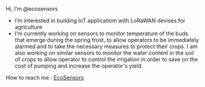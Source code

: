 Hi, I’m @ecosensors
- I’m interested in building IoT applicatiom with LoRaWAN devises for agriculture
- I’m currently working on sensors to monitor temperature of the buds that emerge during the spring frost, to allow operators to be immediately alarmed and to take the necessary measures to protect their crops. I am also working on similar sensors to monitor the water content in the soil of crops to allow operator to control the irrigation in order to save on the cost of pumping and increase the operator's yield. 

How to reach me : [EcoSensors](https://www.eco-sensors.ch)
